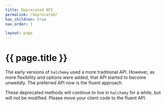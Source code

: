 ```yaml
---
title: Deprecated API
permalink: /deprecated/
has_children: true
nav_order: 1

layout: page
---
```


# {{ page.title }}
The early versions of `halchemy` used a more traditional API.  However, as more flexibility and options were added, that API started to become unweildly.  The preferred API now is the fluent approach.

These deprecated methods will continue to live in `halchemy` for a while, but will not be modified.  Please move your client code to the fluent API.

